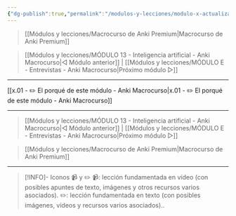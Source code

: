 ```yaml
---
{"dg-publish":true,"permalink":"/modulos-y-lecciones/modulo-x-actualizaciones-v-24-04-1-qt6-anki-macrocurso/","noteIcon":"","updated":"2024-05-22T11:48:56.786+02:00"}
---
```



> [[Módulos y lecciones/Macrocurso de Anki Premium\|Macrocurso de Anki Premium]]

> [[Módulos y lecciones/MÓDULO 13 - Inteligencia artificial - Anki Macrocurso\|◁ Módulo anterior]] | [[Módulos y lecciones/MÓDULO E - Entrevistas - Anki Macrocurso\|Próximo módulo ▷]]

---

[[x.01 - ✏️ El porqué de este módulo - Anki Macrocurso\|x.01 - ✏️ El porqué de este módulo - Anki Macrocurso]]


---

> [[Módulos y lecciones/MÓDULO 13 - Inteligencia artificial - Anki Macrocurso\|◁ Módulo anterior]] | [[Módulos y lecciones/MÓDULO E - Entrevistas - Anki Macrocurso\|Próximo módulo ▷]]

> [[Módulos y lecciones/Macrocurso de Anki Premium\|Macrocurso de Anki Premium]]

---

> [!INFO]- Iconos 📹 y ✏️
> 📹: lección fundamentada en vídeo (con posibles apuntes de texto, imágenes y otros recursos varios asociados).
> ✏️: lección fundamentada en texto (con posibles imágenes, vídeos y recursos varios asociados)..